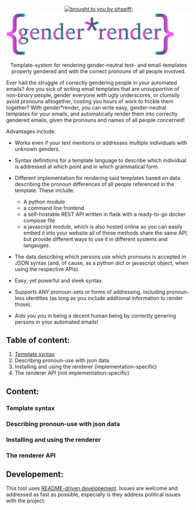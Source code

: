 <p align="center"><a href="https://github.com/phseiff"><img src="https://phseiff.com/images/brought-to-you-by-phseiff.svg" alt="brought to you by phseiff:"></a>
<img src="images/title.svg" alt="{gender*render}"></p>

<p align="center" color="violet">Template-system for rendering gender-neutral text- and email-templates properly gendered and with the correct pronouns of all people involved.</p>

Ever had the struggle of correctly gendering people in your automated emails? Are you sick of writing email templates that are unsupportive of non-binary people, gender everyone with ugly underscores, or clumsily avoid pronouns alltogether, costing you hours of work to frickle them together? With gender\*render, you can write easy, gender-neutral templates for your emails, and automatically render them into correctly gendered emails, given the pronouns and names of all people concerned!

Advantages include:

* Works even if your text mentions or addresses *multiple* individuals with unknown genders.

* Syntax definitions for a template language to describe which individual is addressed at which point and in which grammatical form.

* Different implementation for rendering said templates based on data describing the pronoun differences of all people referenced in the template. These include:

  * A python module
  * a command line frontend
  * a self-hostable REST API written in flask with a ready-to-go docker compose file
  * a javascript module, which is also hosted online so you can easily embed it into your website
all of these methods share the same API, but provide different ways to use it in different systems and langauges.

* The data describing which persons use which pronouns is accepted in JSON syntax (and, of cause, as a python dict or javascript object, when using the respective APIs).

* Easy, yet powerful and sleek syntax.

* Supports ANY pronoun-sets or forms of addressing, including pronoun-less identities (as long as you include additional information to render those).

* Aids you you in being a decent human being by correctly genering persons in your automated emails!

## Table of content:

1. [Template syntax](#template-syntax)
2. Describing pronoun-use with json data
3. Installing and using the renderer (implementation-specific)
3. The renderer API (not implementation-specific)

## Content:

### Template syntax

### Describing pronoun-use with json data

### Installing and using the renderer

### The renderer API

## Developement:

This tool uses [README-driven developement](https://tom.preston-werner.com/2010/08/23/readme-driven-development.html). Issues are welcome and addressed as fast as possible, especially is they address political issues with the project.
